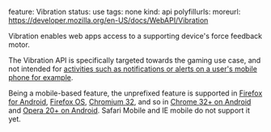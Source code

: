 feature: Vibration
status: use
tags: none
kind: api
polyfillurls:
moreurl: https://developer.mozilla.org/en-US/docs/WebAPI/Vibration

Vibration enables web apps access to a supporting device's force feedback motor.

The Vibration API is specifically targeted towards the gaming use case, and not intended for [activities such as notifications or alerts on a user's mobile phone for example](http://shkspr.mobi/blog/2014/01/malicious-use-of-the-html5-vibrate-api/).

Being a mobile-based feature, the unprefixed feature is supported in [Firefox for Android](https://developer.mozilla.org/en-US/docs/WebAPI/Vibration), [Firefox OS](https://developer.mozilla.org/en-US/docs/WebAPI/Vibration), [Chromium 32](https://groups.google.com/a/chromium.org/forum/#!searchin/blink-dev/vibration$20api/blink-dev/hH9bJGWKAbk/AFPov-g5VMMJ), and so in [Chrome 32+ on Android](http://blog.chromium.org/2013/11/chrome-32-beta-animated-webp-images-and.html) and [Opera 20+ on Android](http://my.opera.com/community/forums/topic.dml?id=1821802&t=1391687627&page=1#comment15132062). Safari Mobile and IE mobile do not support it yet.
